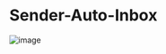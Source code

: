 # Sender-Auto-Inbox

![image](https://user-images.githubusercontent.com/112959633/213757264-2b1dbdee-ff58-4387-94ab-ef9a2e428e50.png)
